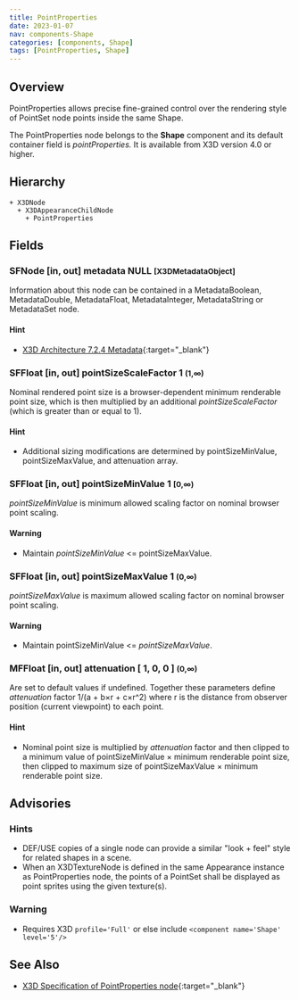 ```yaml
---
title: PointProperties
date: 2023-01-07
nav: components-Shape
categories: [components, Shape]
tags: [PointProperties, Shape]
---
```

<style>
.post h3 {
  word-spacing: 0.2em;
}
</style>

## Overview

PointProperties allows precise fine-grained control over the rendering style of PointSet node points inside the same Shape.

The PointProperties node belongs to the **Shape** component and its default container field is *pointProperties.* It is available from X3D version 4.0 or higher.

## Hierarchy

```
+ X3DNode
  + X3DAppearanceChildNode
    + PointProperties
```

## Fields

### SFNode [in, out] **metadata** NULL <small>[X3DMetadataObject]</small>

Information about this node can be contained in a MetadataBoolean, MetadataDouble, MetadataFloat, MetadataInteger, MetadataString or MetadataSet node.

#### Hint

- [X3D Architecture 7.2.4 Metadata](https://www.web3d.org/specifications/X3Dv4Draft/ISO-IEC19775-1v4-IS.proof//Part01/components/core.html#Metadata){:target="_blank"}

### SFFloat [in, out] **pointSizeScaleFactor** 1 <small>(1,∞)</small>

Nominal rendered point size is a browser-dependent minimum renderable point size, which is then multiplied by an additional *pointSizeScaleFactor* (which is greater than or equal to 1).

#### Hint

- Additional sizing modifications are determined by pointSizeMinValue, pointSizeMaxValue, and attenuation array.

### SFFloat [in, out] **pointSizeMinValue** 1 <small>[0,∞)</small>

*pointSizeMinValue* is minimum allowed scaling factor on nominal browser point scaling.

#### Warning

- Maintain *pointSizeMinValue* \<= pointSizeMaxValue.

### SFFloat [in, out] **pointSizeMaxValue** 1 <small>(0,∞)</small>

*pointSizeMaxValue* is maximum allowed scaling factor on nominal browser point scaling.

#### Warning

- Maintain pointSizeMinValue \<= *pointSizeMaxValue*.

### MFFloat [in, out] **attenuation** [ 1, 0, 0 ] <small>(0,∞)</small>

Are set to default values if undefined. Together these parameters define *attenuation* factor 1/(a + b×r + c×r^2) where r is the distance from observer position (current viewpoint) to each point.

#### Hint

- Nominal point size is multiplied by *attenuation* factor and then clipped to a minimum value of pointSizeMinValue × minimum renderable point size, then clipped to maximum size of pointSizeMaxValue × minimum renderable point size.

## Advisories

### Hints

- DEF/USE copies of a single node can provide a similar "look + feel" style for related shapes in a scene.
- When an X3DTextureNode is defined in the same Appearance instance as PointProperties node, the points of a PointSet shall be displayed as point sprites using the given texture(s).

### Warning

- Requires X3D `profile='Full'` or else include `<component name='Shape' level='5'/>`

## See Also

- [X3D Specification of PointProperties node](https://www.web3d.org/documents/specifications/19775-1/V4.0/Part01/components/shape.html#LineProperties){:target="_blank"}
